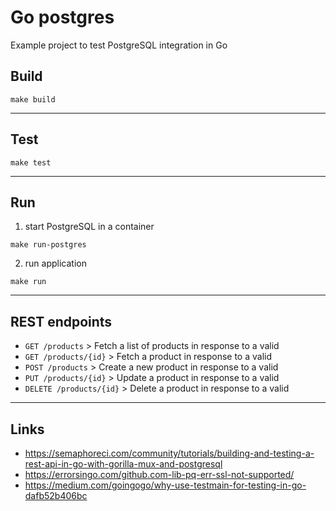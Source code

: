 
# Go postgres

Example project to test PostgreSQL integration in Go

## Build
```shell script
make build
```

---

## Test
```shell script
make test
```

---

## Run

1. start PostgreSQL in a container
```shell script
make run-postgres
```

2. run application
```shell script
make run
```

---

## REST endpoints

- `GET /products` > Fetch a list of products in response to a valid 
- `GET /products/{id}` > Fetch a product in response to a valid 
- `POST /products` > Create a new product in response to a valid 
- `PUT /products/{id}` > Update a product in response to a valid 
- `DELETE /products/{id}` > Delete a product in response to a valid 

---

## Links
- https://semaphoreci.com/community/tutorials/building-and-testing-a-rest-api-in-go-with-gorilla-mux-and-postgresql
- https://errorsingo.com/github.com-lib-pq-err-ssl-not-supported/
- https://medium.com/goingogo/why-use-testmain-for-testing-in-go-dafb52b406bc

